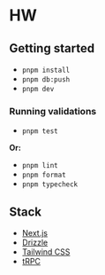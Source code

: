 # HW

## Getting started

- `pnpm install`
- `pnpm db:push`
- `pnpm dev`

### Running validations

- `pnpm test`

__Or:__

- `pnpm lint`
- `pnpm format`
- `pnpm typecheck`

## Stack

- [Next.js](https://nextjs.org)
- [Drizzle](https://orm.drizzle.team)
- [Tailwind CSS](https://tailwindcss.com)
- [tRPC](https://trpc.io)
